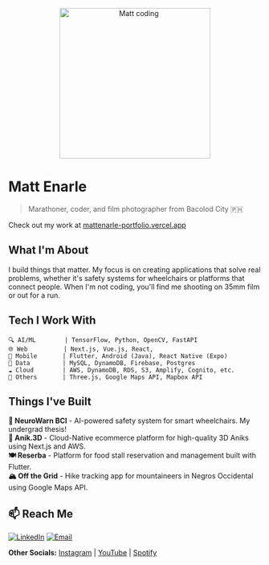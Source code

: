 <p align="center">
  <img src="https://media.giphy.com/media/10bHcDcPM925ry/giphy.gif" alt="Matt coding" width="300">
</p>

# Matt Enarle

> Marathoner, coder, and film photographer from Bacolod City 🇵🇭

Check out my work at [mattenarle-portfolio.vercel.app](https://mattenarle.vercel.app)

## What I'm About

I build things that matter. My focus is on creating applications that solve real problems, whether it's safety systems for wheelchairs or platforms that connect people. When I'm not coding, you'll find me shooting on 35mm film or out for a run.

## Tech I Work With

```
🔍 AI/ML        | TensorFlow, Python, OpenCV, FastAPI
🌐 Web          | Next.js, Vue.js, React, 
📱 Mobile       | Flutter, Android (Java), React Native (Expo)
💾 Data         | MySQL, DynamoDB, Firebase, Postgres
☁️ Cloud        | AWS, DynamoDB, RDS, S3, Amplify, Cognito, etc.
🎨 Others       | Three.js, Google Maps API, Mapbox API
```

## Things I've Built

**🧠 NeuroWarn BCI** - AI-powered safety system for smart wheelchairs. My undergrad thesis!  
**🛒 Anik.3D** - Cloud-Native ecommerce platform for high-quality 3D Aniks using Next.js and AWS.  
**🍽️ Reserba** - Platform for food stall reservation and management built with Flutter.  
**🏔️ Off the Grid** - Hike tracking app for mountaineers in Negros Occidental using Google Maps API.  


## 📫 Reach Me

[![LinkedIn](https://img.shields.io/badge/LinkedIn-matthew--enarle-0A66C2?style=for-the-badge&logo=linkedin)](https://linkedin.com/in/matthew-enarle)
[![Email](https://img.shields.io/badge/Email-enarlem10%40gmail.com-EA4335?style=for-the-badge&logo=gmail)](mailto:enarlem10@gmail.com)

**Other Socials:**  [Instagram](https://instagram.com/mattenarle) | [YouTube](https://www.youtube.com/channel/UCkafRzI7ANlbUvSruL0VKmA) | [Spotify](https://open.spotify.com/user/enarlem?si=eb7417a6e5b647a7)
